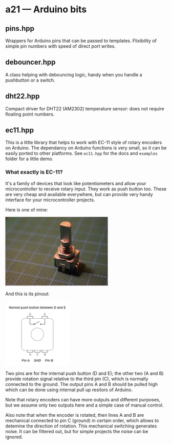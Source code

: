 # a21 — Arduino bits

## pins.hpp

Wrappers for Arduino pins that can be passed to templates. Flixibility of simple pin numbers with speed of direct port writes.

## debouncer.hpp

A class helping with debouncing logic, handy when you handle a pushbutton or a switch.

## dht22.hpp

Compact driver for DHT22 (AM2302) temperature sensor: does not require floating point numbers.

## ec11.hpp

This is a little library that helps to work with EC-11 style of rotary encoders on Arduino. The dependancy on Arduino functions is very small, so it can be easily ported to other platforms. See `ec11.hpp` for the docs and `examples` folder for a little demo.

### What exactly is EC-11?

It's a family of devices that look like potentiometers and allow your microcontroller to receive rotary input. They work as push button too. These are very cheap and available everywhere, but can provide very handy interface for your microcontroller projects.

Here is one of mine:

![EC-11 Species Photo](./EC11-Photo.jpg)

And this is its pinout:

![EC-11 Pinout Diagram](./EC11-Pinout.png)

Two pins are for the internal push button (D and E); the other two (A and B) provide rotation signal relative to the third pin (C), which is normally connected to the ground. The output pins A and B should be pulled high which can be done using internal pull up resitors of Arduino.

Note that rotary encoders can have more outputs and different purposes, but we assume only two outputs here and a simple case of manual control. 

Also note that when the encoder is rotated, then lines A and B are mechanical connected to pin C (ground) in certain order, which allows to detemine the direction of rotation. This mechanical switching generates noise. It can be filtered out, but for simple projects the noise can be ignored.
